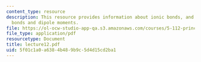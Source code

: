 ```yaml
---
content_type: resource
description: This resource provides information about ionic bonds, and polar covalent
  bonds and dipole moments.
file: https://ol-ocw-studio-app-qa.s3.amazonaws.com/courses/5-112-principles-of-chemical-science-fall-2005/5f01c1a0a6384b489b9c5d4d15cd2ba1_lecture12.pdf
file_type: application/pdf
resourcetype: Document
title: lecture12.pdf
uid: 5f01c1a0-a638-4b48-9b9c-5d4d15cd2ba1
---
```

